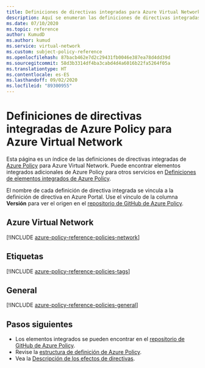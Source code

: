 ```yaml
---
title: Definiciones de directivas integradas para Azure Virtual Network
description: Aquí se enumeran las definiciones de directivas integradas de Azure Policy para Azure Virtual Network. Estas definiciones de directivas integradas proporcionan enfoques comunes para administrar los recursos de Azure.
ms.date: 07/10/2020
ms.topic: reference
author: KumudD
ms.author: kumud
ms.service: virtual-network
ms.custom: subject-policy-reference
ms.openlocfilehash: 87bacb462e7d2c29431fb0046e387ea78d4dd39d
ms.sourcegitcommit: 58d3b3314df4ba3cabd4d4a6016b22fa5264f05a
ms.translationtype: HT
ms.contentlocale: es-ES
ms.lasthandoff: 09/02/2020
ms.locfileid: "89300955"
---
```

# <a name="azure-policy-built-in-definitions-for-azure-virtual-network"></a>Definiciones de directivas integradas de Azure Policy para Azure Virtual Network

Esta página es un índice de las definiciones de directivas integradas de [Azure Policy](../governance/policy/overview.md) para Azure Virtual Network. Puede encontrar elementos integrados adicionales de Azure Policy para otros servicios en [Definiciones de elementos integrados de Azure Policy](../governance/policy/samples/built-in-policies.md).

El nombre de cada definición de directiva integrada se vincula a la definición de directiva en Azure Portal. Use el vínculo de la columna **Versión** para ver el origen en el [repositorio de GitHub de Azure Policy](https://github.com/Azure/azure-policy).

## <a name="azure-virtual-network"></a>Azure Virtual Network

[!INCLUDE [azure-policy-reference-policies-network](../../includes/policy/reference/bycat/policies-network.md)]

## <a name="tags"></a>Etiquetas

[!INCLUDE [azure-policy-reference-policies-tags](../../includes/policy/reference/bycat/policies-tags.md)]

## <a name="general"></a>General

[!INCLUDE [azure-policy-reference-policies-general](../../includes/policy/reference/bycat/policies-general.md)]

## <a name="next-steps"></a>Pasos siguientes

- Los elementos integrados se pueden encontrar en el [repositorio de GitHub de Azure Policy](https://github.com/Azure/azure-policy).
- Revise la [estructura de definición de Azure Policy](../governance/policy/concepts/definition-structure.md).
- Vea la [Descripción de los efectos de directivas](../governance/policy/concepts/effects.md).
